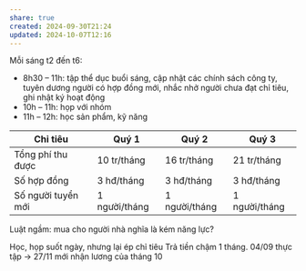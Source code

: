 ```yaml
---
share: true
created: 2024-09-30T21:24
updated: 2024-10-07T12:16
---
```

Mỗi sáng t2 đến t6:
- 8h30 – 11h: tập thể dục buổi sáng, cập nhật các chính sách công ty, tuyên dương người có hợp đồng mới, nhắc nhở người chưa đạt chỉ tiêu, ghi nhật ký hoạt động
- 10h – 11h: họp với nhóm
- 11h – 12h: học sản phẩm, kỹ năng

| Chỉ tiêu           | Quý 1         | Quý 2         | Quý 3         |
| ------------------ | ------------- | ------------- | ------------- |
| Tổng phí thu được  | 10 tr/tháng   | 16 tr/tháng   | 21 tr/tháng   |
| Số hợp đồng        | 3 hđ/tháng    | 3 hđ/tháng    | 3 hđ/tháng    |
| Số người tuyển mới | 1 người/tháng | 1 người/tháng | 1 người/tháng |

Luật ngầm: mua cho người nhà nghĩa là kém năng lực? 

Học, họp suốt ngày, nhưng lại ép chỉ tiêu
Trả tiền chậm 1 tháng. 04/09 thực tập → 27/11 mới nhận lương của tháng 10